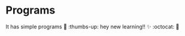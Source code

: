 # Programs

It has simple programs :tada: :thumbs-up:
hey new learning!! :sparkles: :octocat: :tada:


